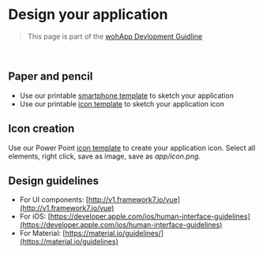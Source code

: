 Design your application
===

> This page is part of the [wohApp Devlopment Guidline](dev.md)

<br />

## Paper and pencil

- Use our printable [smartphone template](../design/smartphone-template.pdf) to sketch your application
- Use our printable [icon template](../design/icon-template.pdf) to sketch your application icon

## Icon creation

Use our Power Point [icon template](../design/icon-template.pptx) to create your application icon. Select all elements, right click, save as image, save as *app/icon.png*.

## Design guidelines

- For UI components: [http://v1.framework7.io/vue](http://v1.framework7.io/vue)
- For iOS: [https://developer.apple.com/ios/human-interface-guidelines](https://developer.apple.com/ios/human-interface-guidelines)
- For Material: [https://material.io/guidelines/](https://material.io/guidelines)
